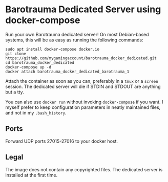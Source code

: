 # Barotrauma Dedicated Server using docker-compose

Run your own Barotrauma dedicated server!
On most Debian-based systems, this will be as easy as running the following commands:

    sudo apt install docker-compose docker.io
    git clone https://github.com/mygamingaccount/barotrauma_docker_dedicated.git
    cd barotrauma_docker_dedicated
    docker-compose up -d
    docker attach barotrauma_docker_dedicated_barotrauma_1

Attach the container as soon as you can, preferably in a `tmux` or a `screen` session.
The dedicated server will die if STDIN and STDOUT are anything but a tty.

You can also use `docker run` without invoking `docker-compose` if you want. I myself prefer to keep configuration parameters in neatly maintained files, and not in my `.bash_history`.

## Ports

Forward UDP ports 27015-27016 to your docker host.

## Legal

The image does not contain any copyrighted files. The dedicated server is installed at the first time.
